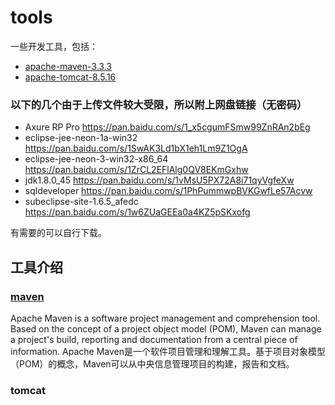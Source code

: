 # tools
一些开发工具，包括：
* [apache-maven-3.3.3](https://github.com/Hi-world-DF/JD_tools/blob/master/apache-maven-3.3.3.zip)
* [apache-tomcat-8.5.16 ](https://github.com/Hi-world-DF/JD_tools/blob/master/apache-tomcat-8.5.16.zip) 
### 以下的几个由于上传文件较大受限，所以附上网盘链接（无密码）
* Axure RP Pro <https://pan.baidu.com/s/1_x5cgumFSmw99ZnRAn2bEg>
* eclipse-jee-neon-1a-win32 <https://pan.baidu.com/s/1SwAK3Ld1bX1eh1Lm9Z1OgA>
* eclipse-jee-neon-3-win32-x86_64 <https://pan.baidu.com/s/1ZrCL2EFlAlg0QV8EKmGxhw>
* jdk1.8.0_45 <https://pan.baidu.com/s/1vMsU5PX72A8i71qyVgfeXw>
* sqldeveloper <https://pan.baidu.com/s/1PhPummwpBVKGwfLe57Acvw>
* subeclipse-site-1.6.5_afedc  <https://pan.baidu.com/s/1w6ZUaGEEa0a4KZ5pSKxofg>

有需要的可以自行下载。

## 工具介绍

### [maven](http://maven.apache.org/what-is-maven.html)
Apache Maven is a software project management and comprehension tool. Based on the concept of a project object model (POM), Maven can manage a project's build, reporting and documentation from a central piece of information.
Apache Maven是一个软件项目管理和理解工具。基于项目对象模型（POM）的概念，Maven可以从中央信息管理项目的构建，报告和文档。
### tomcat

